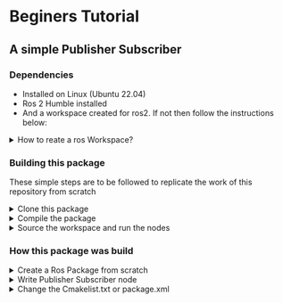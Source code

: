 # Beginers Tutorial 
## A simple Publisher Subscriber

### Dependencies
* Installed on Linux (Ubuntu 22.04)
* Ros 2 Humble installed
* And a workspace created for ros2. If not then follow the instructions below:
<details>
<summary>How to reate a ros Workspace?</summary>

```xml
mkdir -p ~/ros2_ws/src
cd ~/ros2_ws/src
```

</details>

### Building this package
These simple steps are to be followed to replicate the work of this repository from scratch

<details>
<summary>Clone this package </summary>

```xml 
git clone https://github.com/amancodeblast/beginner_tutorials.git
```
make sure you have selected the tag "ros_pub_sub_Release"
</details>



<details>
<summary>Compile the package </summary>

Complile the package using the command 
```xml
colcon build --packages-select beginner_tutorials
``` 
</details>
<details>
<summary>Source the workspace and run the nodes </summary>

Open a new terminal, navigate to ros2_ws, and source the setup files:

```xml
. install/setup.bash
```

Now running the talker or publisher node

```ros2 run beginner_tutorials talker```

Now running the listener or subscriber on another terminal 
**Note**: Don't forget to source the workspace in every terminal you want to use ros commands 

```ros2 run beginner_tutorials listener```
</details>

### How this package was build
<details>
<summary>Create a Ros Package from scratch</summary>

```ros2 pkg create --build-type ament_cmake beginner_tutorials```
</details>

<details>
<summary>Write Publisher Subscriber node </summary>

Download the scripts in src folder
For subscriber 
```xml
 wget -O subscriber_member_function.cpp https://raw.githubusercontent.com/ros2/examples/humble/rclcpp/topics/minimal_subscriber/member_function.cpp 
 ```
For publisher 
```xml 
wget -O publisher_member_function.cpp https://raw.githubusercontent.com/ros2/examples/humble/rclcpp/topics/minimal_publisher/member_function.cpp
```

The publisher and the subscriber is slightly changed for this repo for a custom message. You can compare the original file from the one in the repo. 
</details>

<details>
<summary>Change the Cmakelist.txt or package.xml</summary>

Check the link here to change the Cmakelist.txt and the package.xml for publisher and subscriber code. [Link](http://docs.ros.org/en/humble/Tutorials/Beginner-Client-Libraries/Writing-A-Simple-Cpp-Publisher-And-Subscriber.html#add-dependencies)
</details>
